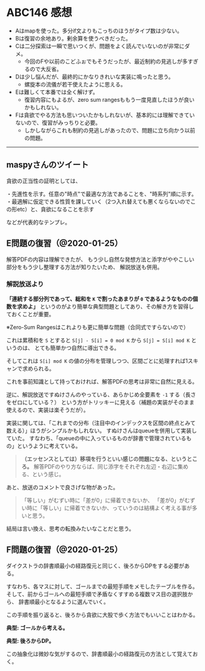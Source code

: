 # ABC146 感想

- Aはmapを使った。多分if文よりもこっちのほうがタイプ数は少ない。
- Bは復習の余地あり。剰余算を使うべきだった。
- Cは二分探索は一瞬で思いつくが、問題をよく読んでいないのが非常にダメ。
  - 今回のFや以前のこどふぉでもそうだったが、最近制約の見逃しが多すぎるので大反省。
- Dは少し悩んだが、最終的にかなりきれいな実装に鳴ったと思う。
  - 螺旋本の流儀が若干使えたように思える。
- Eは難しくて本番では全く解けず。
  - 復習内容にもよるが、zero sum rangesももう一度見直したほうが良いかもしれない。
- Fは貪欲でやる方法も思いついたかもしれないが、基本的には理解できていないので、復習がみっちりと必要。
  - しかしながらこれも制約の見逃しがあったので、問題に立ち向かう以前の問題。

---

## maspyさんのツイート

貪欲の正当性の証明としては、

・先進性を示す。任意の"時点"で最適な方法であることを、"時系列"順に示す。
・最適解に仮定できる性質を課していく（2つ入れ替えても悪くならないのでこの形etc）と、貪欲になることを示す

などが代表的なテンプレ。

## E問題の復習（@2020-01-25）

解答PDFの内容は理解できたが、
もう少し自然な発想方法と添字がややこしい部分をもう少し整理する方法が知りたいため、
解説放送も併用。

### 解説放送より

**「連続する部分列であって、総和を `K` で割ったあまりが `0` であるようなものの個数を求めよ」**
というのがより簡単な典型問題としてあり、その解き方を習得しておくことが重要。

※Zero-Sum Rangesはこれよりも更に簡単な問題（合同式ですらないので）

これは累積和を `S` とすると `S[j] - S[i] = 0 mod K` から `S[j] = S[i] mod K` というのは、
とても簡単かつ自然に導出できる。

そしてこれは `S[i] mod K` の値の分布を管理しつつ、区間ごとに処理すれば1スキャンで求められる。

これを事前知識として持っておければ、解答PDFの思考は非常に自然に見える。

逆に、解説放送ですぬけさんのやっている、あらかじめ全要素を `-1` する（長さをゼロにしている？）
という方がトリッキーに見える（補題の実装がそのまま使えるので、実装は楽そうだが）。

実装に関しては、「これまでの分布（注目中のインデックスを区間の終点とみて数える）」ほうがシンプルかもしれない。
すぬけさんはqueueを併用して実装していた。
すなわち、「queueの中に入っているものが辞書で管理されているもの」というように考えている。

> **（エッセンスとしては）移項を行うといい感じの問題になる、というところ。**
> 解答PDFのやり方ならば、同じ添字をそれぞれ左辺・右辺に集める、という感じ。

あと、放送のコメントで良さげな物があった。

> 「等しい」がむずい時に「差が0」に帰着できないか、
> 「差が0」がむずい時に「等しい」に帰着できないか、っていうのは結構よく考える事が多いと思う。

結局は言い換え、思考の転換みたいなことだと思う。

## F問題の復習（@2020-01-25）

ダイクストラの辞書順最小の経路復元と同じく、後ろからDPをする必要がある。

すなわち、各マスに対して、ゴールまでの最短手順をメモしたテーブルを作る。
そして、前からゴールへの最短手順で矛盾なくすすめる複数マス目の選択肢から、
辞書順最小となるように選んでいく。

この手順を振り返ると、後ろから貪欲に大股で歩く方法でもいいことはわかる。

**典型: ゴールから考える。**

**典型: 後ろからDP。**

この抽象化は微妙な気がするので、辞書順最小の経路復元の方法として覚えておく。

